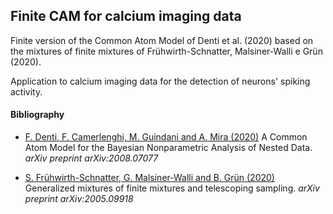 ## Finite CAM for calcium imaging data

Finite version of the Common Atom Model of Denti et al. (2020) based on the mixtures of finite mixtures of Frühwirth-Schnatter, Malsiner-Walli e Grün (2020).

Application to calcium imaging data for the detection of neurons' spiking activity.


#### Bibliography
- [F. Denti, F. Camerlenghi, M. Guindani and A. Mira (2020)](https://arxiv.org/abs/2008.07077) A Common Atom Model for the Bayesian Nonparametric Analysis of Nested Data. *arXiv preprint arXiv:2008.07077*

- [S. Frühwirth-Schnatter, G. Malsiner-Walli and B. Grün (2020)](https://arxiv.org/abs/2005.09918) Generalized mixtures of finite mixtures and telescoping sampling. *arXiv preprint arXiv:2005.09918*
